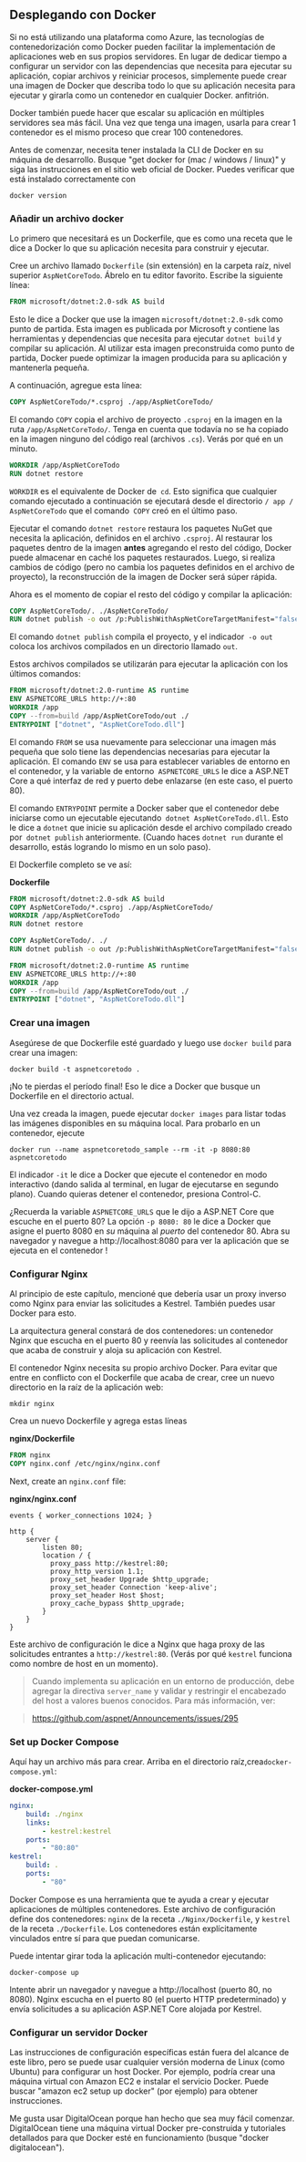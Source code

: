 ## Desplegando con Docker

Si no está utilizando una plataforma como Azure, las tecnologías de contenedorización como Docker pueden facilitar la implementación de aplicaciones web en sus propios servidores. En lugar de dedicar tiempo a configurar un servidor con las dependencias que necesita para ejecutar su aplicación, copiar archivos y reiniciar procesos, simplemente puede crear una imagen de Docker que describa todo lo que su aplicación necesita para ejecutar y girarla como un contenedor en cualquier Docker. anfitrión.

Docker también puede hacer que escalar su aplicación en múltiples servidores sea más fácil. Una vez que tenga una imagen, usarla para crear 1 contenedor es el mismo proceso que crear 100 contenedores.

Antes de comenzar, necesita tener instalada la CLI de Docker en su máquina de desarrollo. Busque "get docker for (mac / windows / linux)" y siga las instrucciones en el sitio web oficial de Docker. Puedes verificar que está instalado correctamente con

```
docker version
```

### Añadir un archivo docker

Lo primero que necesitará es un Dockerfile, que es como una receta que le dice a Docker lo que su aplicación necesita para construir y ejecutar.

Cree un archivo llamado `Dockerfile` (sin extensión) en la carpeta raíz, nivel superior `AspNetCoreTodo`. Ábrelo en tu editor favorito. Escribe la siguiente línea:

```dockerfile
FROM microsoft/dotnet:2.0-sdk AS build
```

Esto le dice a Docker que use la imagen `microsoft/dotnet:2.0-sdk` como punto de partida. Esta imagen es publicada por Microsoft y contiene las herramientas y dependencias que necesita para ejecutar `dotnet build` y compilar su aplicación. Al utilizar esta imagen preconstruida como punto de partida, Docker puede optimizar la imagen producida para su aplicación y mantenerla pequeña.

A continuación, agregue esta línea:

```dockerfile
COPY AspNetCoreTodo/*.csproj ./app/AspNetCoreTodo/
```

El comando `COPY` copia el archivo de proyecto `.csproj` en la imagen en la ruta `/app/AspNetCoreTodo/`. Tenga en cuenta que todavía no se ha copiado en la imagen ninguno del código real (archivos `.cs`). Verás por qué en un minuto.

```dockerfile
WORKDIR /app/AspNetCoreTodo
RUN dotnet restore
```

`WORKDIR` es el equivalente de Docker de` cd`. Esto significa que cualquier comando ejecutado a continuación se ejecutará desde el directorio `/ app / AspNetCoreTodo` que el comando` COPY` creó en el último paso.

Ejecutar el comando `dotnet restore` restaura los paquetes NuGet que necesita la aplicación, definidos en el archivo `.csproj`. Al restaurar los paquetes dentro de la imagen **antes** agregando el resto del código, Docker puede almacenar en caché los paquetes restaurados. Luego, si realiza cambios de código (pero no cambia los paquetes definidos en el archivo de proyecto), la reconstrucción de la imagen de Docker será súper rápida.

Ahora es el momento de copiar el resto del código y compilar la aplicación:

```dockerfile
COPY AspNetCoreTodo/. ./AspNetCoreTodo/
RUN dotnet publish -o out /p:PublishWithAspNetCoreTargetManifest="false"
```

El comando `dotnet publish` compila el proyecto, y el indicador` -o out` coloca los archivos compilados en un directorio llamado `out`.

Estos archivos compilados se utilizarán para ejecutar la aplicación con los últimos comandos:

```dockerfile
FROM microsoft/dotnet:2.0-runtime AS runtime
ENV ASPNETCORE_URLS http://+:80
WORKDIR /app
COPY --from=build /app/AspNetCoreTodo/out ./
ENTRYPOINT ["dotnet", "AspNetCoreTodo.dll"]
```

El comando `FROM` se usa nuevamente para seleccionar una imagen más pequeña que solo tiene las dependencias necesarias para ejecutar la aplicación. El comando `ENV` se usa para establecer variables de entorno en el contenedor, y la variable de entorno` ASPNETCORE_URLS` le dice a ASP.NET Core a qué interfaz de red y puerto debe enlazarse (en este caso, el puerto 80).

El comando `ENTRYPOINT` permite a Docker saber que el contenedor debe iniciarse como un ejecutable ejecutando` dotnet AspNetCoreTodo.dll`. Esto le dice a `dotnet` que inicie su aplicación desde el archivo compilado creado por` dotnet publish` anteriormente. (Cuando haces `dotnet run` durante el desarrollo, estás logrando lo mismo en un solo paso).

El Dockerfile completo se ve así:

**Dockerfile**

```dockerfile
FROM microsoft/dotnet:2.0-sdk AS build
COPY AspNetCoreTodo/*.csproj ./app/AspNetCoreTodo/
WORKDIR /app/AspNetCoreTodo
RUN dotnet restore

COPY AspNetCoreTodo/. ./
RUN dotnet publish -o out /p:PublishWithAspNetCoreTargetManifest="false"

FROM microsoft/dotnet:2.0-runtime AS runtime
ENV ASPNETCORE_URLS http://+:80
WORKDIR /app
COPY --from=build /app/AspNetCoreTodo/out ./
ENTRYPOINT ["dotnet", "AspNetCoreTodo.dll"]
```

### Crear una imagen

Asegúrese de que Dockerfile esté guardado y luego use `docker build` para crear una imagen:

```
docker build -t aspnetcoretodo .
```

¡No te pierdas el período final! Eso le dice a Docker que busque un Dockerfile en el directorio actual.

Una vez creada la imagen, puede ejecutar `docker images` para listar todas las imágenes disponibles en su máquina local. Para probarlo en un contenedor, ejecute

```
docker run --name aspnetcoretodo_sample --rm -it -p 8080:80 aspnetcoretodo
```

El indicador `-it` le dice a Docker que ejecute el contenedor en modo interactivo (dando salida al terminal, en lugar de ejecutarse en segundo plano). Cuando quieras detener el contenedor, presiona Control-C.

¿Recuerda la variable `ASPNETCORE_URLS` que le dijo a ASP.NET Core que escuche en el puerto 80? La opción `-p 8080: 80` le dice a Docker que asigne el puerto 8080 en *su* máquina al *puerto* del contenedor 80. Abra su navegador y navegue a http://localhost:8080 para ver la aplicación que se ejecuta en el contenedor !

### Configurar Nginx

Al principio de este capítulo, mencioné que debería usar un proxy inverso como Nginx para enviar las solicitudes a Kestrel. También puedes usar Docker para esto.

La arquitectura general constará de dos contenedores: un contenedor Nginx que escucha en el puerto 80 y reenvía las solicitudes al contenedor que acaba de construir y aloja su aplicación con Kestrel.

El contenedor Nginx necesita su propio archivo Docker. Para evitar que entre en conflicto con el Dockerfile que acaba de crear, cree un nuevo directorio en la raíz de la aplicación web:

```
mkdir nginx
```

Crea un nuevo Dockerfile y agrega estas líneas

**nginx/Dockerfile**

```dockerfile
FROM nginx
COPY nginx.conf /etc/nginx/nginx.conf
```

Next, create an `nginx.conf` file:

**nginx/nginx.conf**

```
events { worker_connections 1024; }

http {
    server {
        listen 80;
        location / {
          proxy_pass http://kestrel:80;
          proxy_http_version 1.1;
          proxy_set_header Upgrade $http_upgrade;
          proxy_set_header Connection 'keep-alive';
          proxy_set_header Host $host;
          proxy_cache_bypass $http_upgrade;
        }
    }
}
```

Este archivo de configuración le dice a Nginx que haga proxy de las solicitudes entrantes a `http://kestrel:80`. (Verás por qué `kestrel` funciona como nombre de host en un momento).

> Cuando implementa su aplicación en un entorno de producción, debe agregar la directiva `server_name` y validar y restringir el encabezado del host a valores buenos conocidos. Para más información, ver:

> https://github.com/aspnet/Announcements/issues/295

### Set up Docker Compose

Aquí hay un archivo más para crear. Arriba en el directorio raíz,crea`docker-compose.yml`:

**docker-compose.yml**

```yaml
nginx:
    build: ./nginx
    links:
        - kestrel:kestrel
    ports:
        - "80:80"
kestrel:
    build: .
    ports:
        - "80"
```

Docker Compose es una herramienta que te ayuda a crear y ejecutar aplicaciones de múltiples contenedores. Este archivo de configuración define dos contenedores: `nginx` de la receta `./Nginx/Dockerfile`, y `kestrel` de la receta `./Dockerfile`. Los contenedores están explícitamente vinculados entre sí para que puedan comunicarse.

Puede intentar girar toda la aplicación multi-contenedor ejecutando:

```
docker-compose up
```

Intente abrir un navegador y navegue a http://localhost (puerto 80, no 8080). Nginx escucha en el puerto 80 (el puerto HTTP predeterminado) y envía solicitudes a su aplicación ASP.NET Core alojada por Kestrel.

### Configurar un servidor Docker

Las instrucciones de configuración específicas están fuera del alcance de este libro, pero se puede usar cualquier versión moderna de Linux (como Ubuntu) para configurar un host Docker. Por ejemplo, podría crear una máquina virtual con Amazon EC2 e instalar el servicio Docker. Puede buscar "amazon ec2 setup up docker" (por ejemplo) para obtener instrucciones.

Me gusta usar DigitalOcean porque han hecho que sea muy fácil comenzar. DigitalOcean tiene una máquina virtual Docker pre-construida y tutoriales detallados para que Docker esté en funcionamiento (busque "docker digitalocean").
